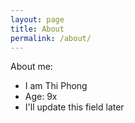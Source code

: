```yaml
---
layout: page
title: About
permalink: /about/
---
```


About me:
- I am Thi Phong
- Age: 9x
- I'll update this field later
